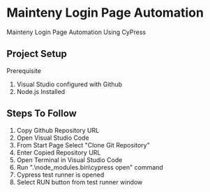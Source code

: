 
# Mainteny Login Page Automation

 Mainteny Login Page Automation Using CyPress


## Project Setup


 Prerequisite

  1. Visual Studio configured with Github
  2. Node.js Installed
## Steps To Follow

1. Copy Github Repository URL
2. Open Visual Studio Code
3. From Start Page Select "Clone Git Repository"
4. Enter Copied Repository URL
5. Open Terminal in Visual Studio Code
6. Run ".\node_modules\.bin\cypress open" command
7. Cypress test runner is opened
8. Select RUN button from test runner window

